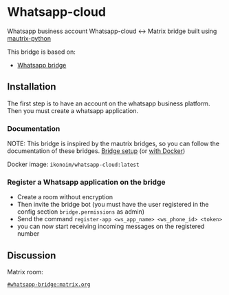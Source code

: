 # Whatsapp-cloud


Whatsapp business account Whatsapp-cloud <-> Matrix bridge built using [mautrix-python](https://github.com/mautrix/python)

This bridge is based on:

 - [Whatsapp bridge](https://github.com/iKonoTelecomunicaciones/whatsapp-cloud)


## Installation

The first step is to have an account on the whatsapp business platform. Then you must create a whatsapp application.

### Documentation

NOTE: This bridge is inspired by the mautrix bridges, so you can follow the documentation of these bridges.
[Bridge setup](https://docs.mau.fi/bridges/python/setup.html)
(or [with Docker](https://docs.mau.fi/bridges/general/docker-setup.html))

Docker image: `ikonoim/whatsapp-cloud:latest`

### Register a Whatsapp application on the bridge

- Create a room without encryption
- Then invite the bridge bot (you must have the user registered in the config section `bridge.permissions` as admin)
- Send the command `register-app <ws_app_name> <ws_phone_id> <token>`
- you can now start receiving incoming messages on the registered number


## Discussion

Matrix room:

[`#whatsapp-bridge:matrix.org`](https://matrix.to/#/#whatsapp-bridge:matrix.org)
